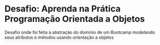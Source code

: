# Desafio: Aprenda na Prática Programação Orientada a Objetos

Desafio onde foi feita a abstração do dominio de um Bootcamp modelando seus atributos e métodos  usando orientação a objetos
